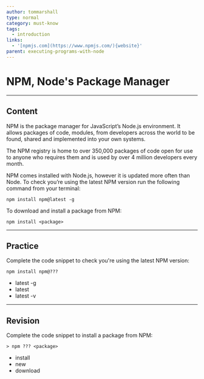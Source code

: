 ```yaml
---
author: tommarshall
type: normal
category: must-know
tags:
  - introduction
links:
  - '[npmjs.com](https://www.npmjs.com/){website}'
parent: executing-programs-with-node
---
```


# NPM, Node's Package Manager


---

## Content

NPM is the package manager for JavaScript’s Node.js environment. It allows packages of code, modules, from developers across the world to be found, shared and implemented into your own systems.

The NPM registry is home to over 350,000 packages of code open for use to anyone who requires them and is used by over 4 million developers every month.

NPM comes installed with Node.js, however it is updated more often than Node. To check you’re using the latest NPM version run the following command from your terminal:

```plain-text
npm install npm@latest -g
```

To download and install a package from NPM:

```plain-text
npm install <package>
```


---

## Practice

Complete the code snippet to check you're using the latest NPM version:

```plain-text
npm install npm@???
```

- latest -g
- latest
- latest -v


---

## Revision

Complete the code snippet to install a package from NPM:

```plain-text
> npm ??? <package>
```

- install
- new
- download
 
